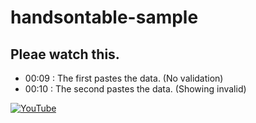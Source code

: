 
# handsontable-sample


## Pleae watch this.

- 00:09 : The first pastes the data. (No validation)
- 00:10 : The second pastes the data. (Showing invalid)

[![YouTube](http://i.ytimg.com/vi/sabmMagDbew/hqdefault.jpg)](https://www.youtube.com/watch?v=sabmMagDbew)
